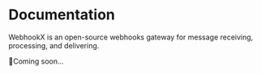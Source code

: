 # Documentation

WebhookX is an open-source webhooks gateway for message receiving, processing, and delivering.

👋Coming soon...
